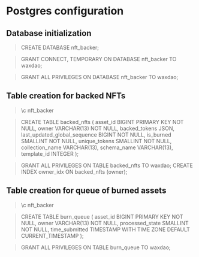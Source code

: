 # Postgres configuration


## Database initialization

> CREATE DATABASE nft_backer;

> GRANT CONNECT, TEMPORARY ON DATABASE nft_backer TO waxdao;

> GRANT ALL PRIVILEGES ON DATABASE nft_backer TO waxdao;


## Table creation for backed NFTs

> \c nft_backer

> CREATE TABLE backed_nfts (
    asset_id BIGINT PRIMARY KEY NOT NULL,
    owner VARCHAR(13) NOT NULL,
    backed_tokens JSON,
    last_updated_global_sequence BIGINT NOT NULL,
    is_burned SMALLINT NOT NULL,
    unique_tokens SMALLINT NOT NULL,
    collection_name VARCHAR(13),
    schema_name VARCHAR(13),
    template_id INTEGER
);

> GRANT ALL PRIVILEGES ON TABLE backed_nfts TO waxdao;
> CREATE INDEX owner_idx ON backed_nfts (owner);


## Table creation for queue of burned assets

> \c nft_backer

> CREATE TABLE burn_queue (
    asset_id BIGINT PRIMARY KEY NOT NULL,
    owner VARCHAR(13) NOT NULL,
    processed_state SMALLINT NOT NULL,
    time_submitted TIMESTAMP WITH TIME ZONE DEFAULT CURRENT_TIMESTAMP
);

> GRANT ALL PRIVILEGES ON TABLE burn_queue TO waxdao;
